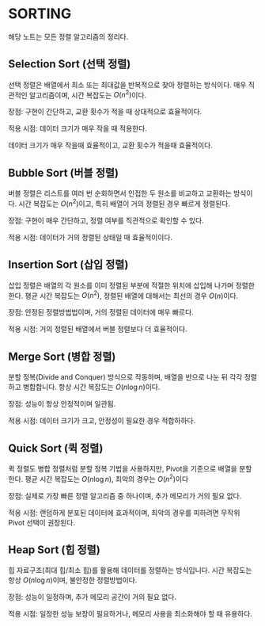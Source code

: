# SORTING

해당 노트는 모든 정렬 알고리즘의 정리다.

## Selection Sort (선택 정렬)
선택 정렬은 배열에서 최소 또는 최대값을 반복적으로 찾아 정렬하는 방식이다.
매우 직관적인 알고리즘이며, 시간 복잡도는 $O(n^2)$이다.

장점: 구현이 간단하고, 교환 횟수가 적을 때 상대적으로 효율적이다.

적용 시점: 데이터 크기가 매우 작을 때 적용한다.

데이터 크기가 매우 작을때 효율적이고, 교환 횟수가 적을때 효율적이다.
## Bubble Sort (버블 정렬)
버블 정렬은 리스트를 여러 번 순회하면서 인접한 두 원소를 비교하고 교환하는 방식이다.
시간 복잡도는 $O(n^2)$이고, 특히 배열이 거의 정렬된 경우 빠르게 정렬된다.

장점: 구현이 매우 간단하고, 정렬 여부를 직관적으로 확인할 수 있다.

적용 시점: 데이터가 거의 정렬된 상태일 때 효율적이이다.
## Insertion Sort (삽입 정렬)
삽입 정렬은 배열의 각 원소를 이미 정렬된 부분에 적절한 위치에 삽입해 나가며 정렬한한다.
평균 시간 복잡도는 $O(n^2)$, 정렬된 배열에 대해서는 최선의 경우 $O(n)$이다.

장점: 안정된 정렬방법법이며, 거의 정렬된 데이터에 매우 빠르다.

적용 시점: 거의 정렬된 배열에서 버블 정렬보다 더 효율적이다.
## Merge Sort (병합 정렬)
분할 정복(Divide and Conquer) 방식으로 작동하며, 배열을 반으로 나눈 뒤 각각 정렬하고 병합합니다.
항상 시간 복잡도는 $O(n \log n)$이다.

장점: 성능이 항상 안정적이며 일관됨.

적용 시점: 데이터 크기가 크고, 안정성이 필요한 경우 적합하하다.


## Quick Sort (퀵 정렬)
퀵 정렬도 병합 정렬처럼 분할 정복 기법을 사용하지만, Pivot을 기준으로 배열을 분할한다.
평균 시간 복잡도는 $O(n \log n)$, 최악의 경우는 $O(n^2)$이다

장점: 실제로 가장 빠른 정렬 알고리즘 중 하나이며, 추가 메모리가 거의 필요 없다.

적용 시점: 랜덤하게 분포된 데이터에 효과적이며, 최악의 경우를 피하려면 무작위 Pivot 선택이 권장된다.
## Heap Sort (힙 정렬)

힙 자료구조(최대 힙/최소 힙)를 활용해 데이터를 정렬하는 방식입니다.
시간 복잡도는 항상 $O(n \log n)$이며, 불안정한 정렬방법이다.

장점: 성능이 일정하며, 추가 메모리 공간이 거의 필요 없다.

적용 시점: 일정한 성능 보장이 필요하거나, 메모리 사용을 최소화해야 할 때 유용하다.

